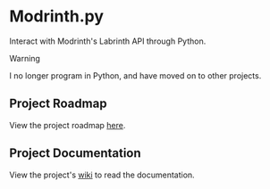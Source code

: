 # Modrinth.py
Interact with Modrinth's Labrinth API through Python. 

> [!WARNING]
> I no longer program in Python, and have moved on to other projects.  

## Project Roadmap

View the project roadmap [here](https://github.com/users/BetaPictoris/projects/4/).

## Project Documentation

View the project's [wiki](https://github.com/BetaPictoris/modrinth.py/wiki) to read the documentation. 
